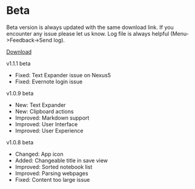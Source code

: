 Beta
=======

Beta version is always updated with the same download link. If you encounter any issue please let us know. Log file is always helpful (Menu->Feedback->Send log).

[Download](https://github.com/noinnion/everclip/blob/master/beta/EverClip_beta.apk?raw=true)

v1.1.1 beta
* Fixed: Text Expander issue on Nexus5
* Fixed: Evernote login issue

v1.0.9 beta
* New: Text Expander
* New: Clipboard actions
* Improved: Markdown support
* Improved: User Interface
* Improved: User Experience

v1.0.8 beta
* Changed: App icon
* Added: Changeable title in save view
* Improved: Sorted notebook list
* Improved: Parsing webpages
* Fixed: Content too large issue

